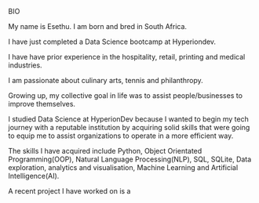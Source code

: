 BIO

My name is  Esethu. I am born and bred in South Africa.

I have just completed a Data Science bootcamp at Hyperiondev.

I have have prior experience in the hospitality, retail, printing and medical industries.

I am passionate about culinary arts, tennis and philanthropy.

Growing up, my collective goal in life was to assist people/businesses to improve themselves.

I studied Data Science at HyperionDev because I wanted to begin my tech journey with a reputable institution by acquiring solid skills that were going to equip me to assist organizations to operate in a more efficient way.

The skills I have acquired include Python, Object Orientated Programming(OOP), Natural Language Processing(NLP), SQL, SQLite, Data exploration, analytics and visualisation, Machine Learning and Artificial Intelligence(AI).

A recent project I have worked on is a 
